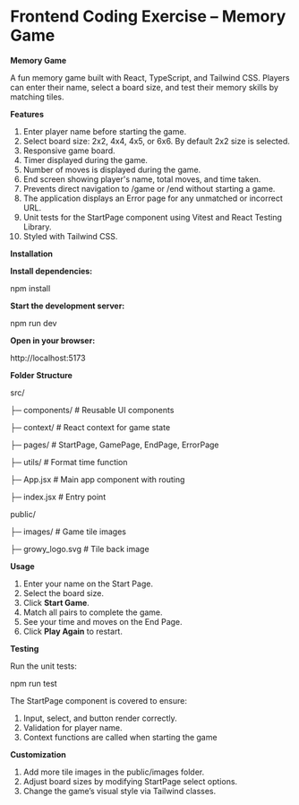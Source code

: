 # Frontend Coding Exercise – Memory Game

**Memory Game**

A fun memory game built with React, TypeScript, and Tailwind CSS. Players can enter their name, select a board size, and test their memory skills by matching tiles.

**Features**

1. Enter player name before starting the game.
2. Select board size: 2x2, 4x4, 4x5, or 6x6. By default 2x2 size is selected.
3. Responsive game board.
4. Timer displayed during the game.
5. Number of moves is displayed during the game.
6. End screen showing player's name, total moves, and time taken.
7. Prevents direct navigation to /game or /end without starting a game.
8. The application displays an Error page for any unmatched or incorrect URL.
9. Unit tests for the StartPage component using Vitest and React Testing Library.
10. Styled with Tailwind CSS.

**Installation**

**Install dependencies:**

npm install

**Start the development server:**

npm run dev

**Open in your browser:**

http://localhost:5173

**Folder Structure**

src/

├─ components/ # Reusable UI components

├─ context/ # React context for game state

├─ pages/ # StartPage, GamePage, EndPage, ErrorPage

├─ utils/ # Format time function

├─ App.jsx # Main app component with routing

├─ index.jsx # Entry point

public/

├─ images/ # Game tile images

├─ growy_logo.svg # Tile back image

**Usage**

1. Enter your name on the Start Page.
2. Select the board size.
3. Click **Start Game**.
4. Match all pairs to complete the game.
5. See your time and moves on the End Page.
6. Click **Play Again** to restart.

**Testing**

Run the unit tests:

npm run test

The StartPage component is covered to ensure:

1. Input, select, and button render correctly.
2. Validation for player name.
3. Context functions are called when starting the game

**Customization**

1. Add more tile images in the public/images folder.
2. Adjust board sizes by modifying StartPage select options.
3. Change the game’s visual style via Tailwind classes.
